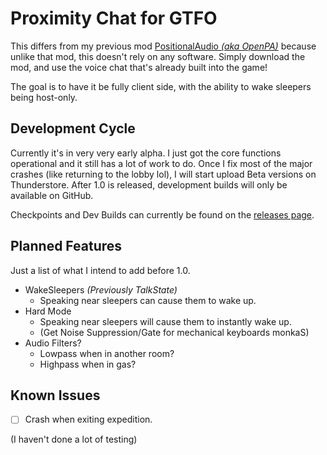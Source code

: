 # Proximity Chat for GTFO
This differs from my previous mod [PositionalAudio *(aka OpenPA)*](https://github.com/WWYDF/OpenPA) because unlike that mod, this doesn't rely on any software. Simply download the mod, and use the voice chat that's already built into the game!

The goal is to have it be fully client side, with the ability to wake sleepers being host-only.


## Development Cycle

Currently it's in very very early alpha. I just got the core functions operational and it still has a lot of work to do. Once I fix most of the major crashes (like returning to the lobby lol), I will start upload Beta versions on Thunderstore. After 1.0 is released, development builds will only be available on GitHub.

Checkpoints and Dev Builds can currently be found on the [releases page](https://github.com/WWYDF/GTFO-ProximityChat/releases).


## Planned Features

Just a list of what I intend to add before 1.0.
- WakeSleepers *(Previously TalkState)*
	- Speaking near sleepers can cause them to wake up.
- Hard Mode
	- Speaking near sleepers will cause them to instantly wake up.
	- (Get Noise Suppression/Gate for mechanical keyboards monkaS)
- Audio Filters?
	- Lowpass when in another room?
	- Highpass when in gas?


## Known Issues

- [ ] Crash when exiting expedition.

(I haven't done a lot of testing)
